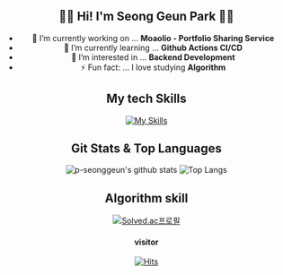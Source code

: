 

<div align="center">
  
<!-- ![header](https://capsule-render.vercel.app/api?type=venom&color=gradient&customColorList=0,2,2,5,30&height=300&section=header&text=Welcome%20to%20p-seonggeun%20!&fontSize=50&fontColor=000000&fontAlign=50) -->

## 👋🏻  Hi! I'm Seong Geun Park 👋🏻

- 🔭 I’m currently working on ... **Moaolio - Portfolio Sharing Service**
- 🌱 I’m currently learning ... **Github Actions CI/CD**
- 🤔 I’m interested in  ... **Backend Development**
- ⚡ Fun fact: ... I love studying **Algorithm**


## My tech Skills
[![My Skills](https://skillicons.dev/icons?i=java,python,spring,hibernate,mysql,bitbucket,git,github&theme=light&perline=4)](https://skillicons.dev)


## Git Stats & Top Languages
![p-seonggeun's github stats](https://github-readme-stats.vercel.app/api?username=p-seonggeun&show_icons=true&theme=ambient_gradient)
![Top Langs](https://github-readme-stats.vercel.app/api/top-langs/?username=p-seonggeun&layout=compact&hide_border=true&theme=ambient_gradient)

## Algorithm skill
<!-- ![Top Langs](https://github-readme-stats.vercel.app/api/top-langs/?username=p-seonggeun&layout=compact) -->

[![Solved.ac프로필](http://mazassumnida.wtf/api/v2/generate_badge?boj=hoitama)](https://solved.ac/hoitama)

#### visitor
[![Hits](https://hits.seeyoufarm.com/api/count/incr/badge.svg?url=https%3A%2F%2Fgithub.com%2Fp-seonggeun%2Fhit-counter&count_bg=%23E53B3B&title_bg=%23555555&icon=clyp.svg&icon_color=%23FFE900&title=hello+visitors&edge_flat=false)](https://hits.seeyoufarm.com)

</div>


<!--
**p-seonggeun/p-seonggeun** is a ✨ _special_ ✨ repository because its `README.md` (this file) appears on your GitHub profile.

Here are some ideas to get you started:

- 🔭 I’m currently working on ...
- 🌱 I’m currently learning ...
- 👯 I’m looking to collaborate on ...
- 🤔 I’m looking for help with ...
- 💬 Ask me about ...
- 📫 How to reach me: ...
- 😄 Pronouns: ...
- ⚡ Fun fact: ...
-->
